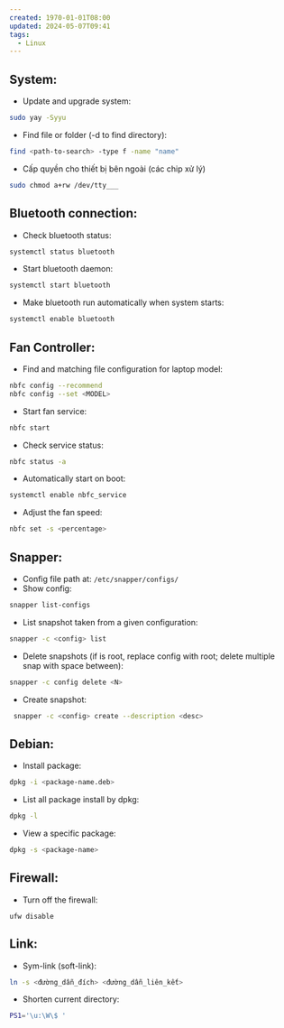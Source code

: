 ```yaml
---
created: 1970-01-01T08:00
updated: 2024-05-07T09:41
tags:
  - Linux
---
```

## System:
- Update and upgrade system:
```bash
sudo yay -Syyu
```
- Find file or folder (-d to find directory):
```bash
find <path-to-search> -type f -name "name"
```

- Cấp quyền cho thiết bị bên ngoài (các chip xử lý)
```bash
sudo chmod a+rw /dev/tty___
```
## Bluetooth connection:
- Check bluetooth status:
```bash
systemctl status bluetooth
```

- Start bluetooth daemon:
```bash
systemctl start bluetooth
```

- Make bluetooth run automatically when system starts:
```bash
systemctl enable bluetooth
```

## Fan Controller:
- Find and matching file configuration for laptop model:
```bash
nbfc config --recommend
nbfc config --set <MODEL>
```
- Start fan service:
```bash
nbfc start
```
- Check service status:
```bash
nbfc status -a 
```
- Automatically start on boot:
```bash
systemctl enable nbfc_service
```
- Adjust the fan speed:
```bash
nbfc set -s <percentage>
```

## Snapper:
- Config file path at: `/etc/snapper/configs/`
- Show config:
```bash
snapper list-configs
```
- List snapshot taken from a given configuration:
```bash
snapper -c <config> list
```
- Delete snapshots (if is root, replace config with root; delete multiple snap with space between):
```bash
snapper -c config delete <N>
```
- Create snapshot:
```bash
 snapper -c <config> create --description <desc>
```

## Debian:
- Install package:
```bash
dpkg -i <package-name.deb>
```
- List all package install by dpkg:
```bash
dpkg -l
```
- View a specific package:
```bash
dpkg -s <package-name>
```

## Firewall:
- Turn off the firewall:
```shell
ufw disable
```

## Link:
- Sym-link (soft-link):
```bash
ln -s <đường_dẫn_đích> <đường_dẫn_liên_kết>
```
- Shorten current directory:
```bash
PS1='\u:\W\$ '
```